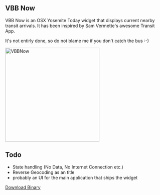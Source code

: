 ## VBB Now

VBB Now is an OSX Yosemite Today widget that displays current nearby transit arrivals. It has been inspired by Sam Vermette's awesome Transit App.

It's not entirly done, so do not blame me if you don't catch the bus :-)

<img src="http://i.imgur.com/4tBh4ML.jpg" alt="VBBNow" width=300/>

## Todo
- State handling (No Data, No Internet Connection etc.)
- Reverse Geocoding as an title
- probably an UI for the main application that ships the widget

[Download Binary](https://github.com/docterd/VBBNow/releases/download/1.0.2/VBB.app.zip)
